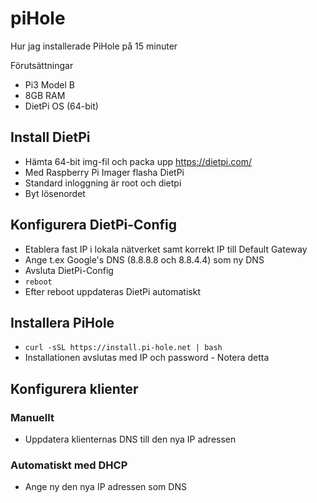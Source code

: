 # piHole

Hur jag installerade PiHole på 15 minuter

Förutsättningar
* Pi3 Model B
* 8GB RAM
* DietPi OS (64-bit)

## Install DietPi

* Hämta 64-bit img-fil och packa upp https://dietpi.com/ 
* Med Raspberry Pi Imager flasha DietPi
* Standard inloggning är root och dietpi
* Byt lösenordet  

## Konfigurera DietPi-Config

* Etablera fast IP i lokala nätverket samt korrekt IP till Default Gateway
* Ange t.ex Google's DNS (8.8.8.8 och 8.8.4.4) som ny DNS 
* Avsluta DietPi-Config
* ```reboot```
* Efter reboot uppdateras DietPi automatiskt

## Installera PiHole

* ```curl -sSL https://install.pi-hole.net | bash```
* Installationen avslutas med IP och password - Notera detta

## Konfigurera klienter

### Manuellt

* Uppdatera klienternas DNS till den nya IP adressen

### Automatiskt med DHCP

* Ange ny den nya IP adressen som DNS
